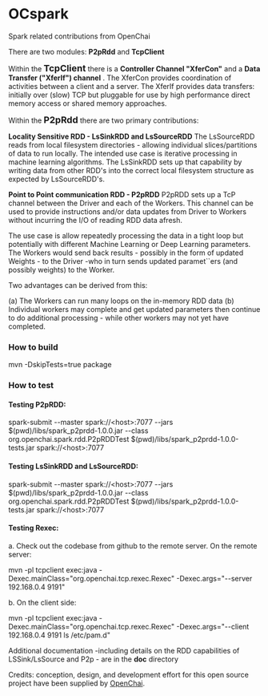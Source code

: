 # OCspark 
Spark related contributions from OpenChai

There are two modules:  <b>P2pRdd</b> and <b>TcpClient</b> 

Within the <b><font size="+1">TcpClient</font></b> there is a <b>Controller Channel "XferCon"</b> and a <b>Data Transfer ("XferIf") channel</b> . The XferCon provides coordination of activities between a client and a server.  The XferIf provides data transfers: initially over (slow) TCP but pluggable for use by high performance direct memory access or shared memory approaches.

Within the <b><font size="+1">P2pRdd</font></b> there are two primary contributions:  

<b>Locality Sensitive RDD - LsSinkRDD and LsSourceRDD</b>
The LsSourceRDD reads from local filesystem directories - allowing individual slices/partitions of data to run locally. The intended use case is iterative processing in machine learning algorithms.
The LsSinkRDD sets up that capability by writing data from other RDD's into the correct local filesystem structure as expected by LsSourceRDD's.

<b>Point to Point communication RDD - P2pRDD</b>
P2pRDD sets up a TcP channel between the Driver and each of the Workers. This channel can be used to provide instructions and/or data updates from Driver to Workers without incurring the I/O of reading RDD data afresh. 

The use case is allow repeatedly processing the data in a tight loop but potentially with different Machine Learning or Deep Learning parameters. The Workers would send back results - possibly in the form of updated Weights - to the Driver -who in turn sends updated paramet``ers (and possibly weights) to the Worker.  

Two advantages can be derived from this:

(a) The Workers can run many loops on the in-memory RDD data
(b) Individual workers may complete and get updated parameters then continue to do additional processing - while other workers may not yet have completed.


<h3> How to build</h3>
mvn -DskipTests=true package

<h3> How to test </h3>

<h4> Testing P2pRDD:</h4>

spark-submit --master spark://\<host\>:7077 --jars $(pwd)/libs/spark_p2prdd-1.0.0.jar --class org.openchai.spark.rdd.P2pRDDTest $(pwd)/libs/spark_p2prdd-1.0.0-tests.jar spark://\<host\>:7077

<h4>Testing LsSinkRDD and LsSourceRDD:</h4>

spark-submit --master spark://\<host\>:7077 --jars $(pwd)/libs/spark_p2prdd-1.0.0.jar --class org.openchai.spark.rdd.P2pRDDTest $(pwd)/libs/spark_p2prdd-1.0.0-tests.jar spark://\<host\>:7077

<h4>Testing Rexec:</h4>

a. Check out the codebase from github to the remote server. On the remote server:

mvn -pl tcpclient exec:java -Dexec.mainClass="org.openchai.tcp.rexec.Rexec" -Dexec.args="--server 192.168.0.4 9191"

b. On the client side:

mvn -pl tcpclient exec:java -Dexec.mainClass="org.openchai.tcp.rexec.Rexec" -Dexec.args="--client 192.168.0.4 9191 ls /etc/pam.d"


Additional documentation -including details on the RDD capabilities of LSSink/LsSource and P2p - are  in the <b>doc</b> directory


Credits: conception, design, and development effort for this open source project have been supplied by [OpenChai](http://openchai.org/).


